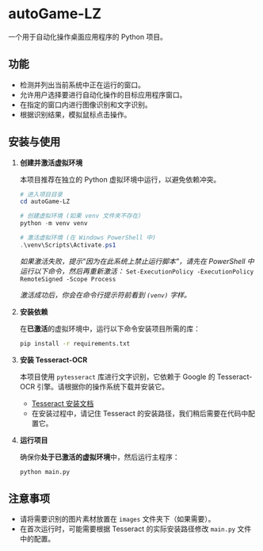 # autoGame-LZ

一个用于自动化操作桌面应用程序的 Python 项目。

## 功能

*   检测并列出当前系统中正在运行的窗口。
*   允许用户选择要进行自动化操作的目标应用程序窗口。
*   在指定的窗口内进行图像识别和文字识别。
*   根据识别结果，模拟鼠标点击操作。

## 安装与使用

1.  **创建并激活虚拟环境**

    本项目推荐在独立的 Python 虚拟环境中运行，以避免依赖冲突。

    ```powershell
    # 进入项目目录
    cd autoGame-LZ

    # 创建虚拟环境 (如果 venv 文件夹不存在)
    python -m venv venv

    # 激活虚拟环境 (在 Windows PowerShell 中)
    .\venv\Scripts\Activate.ps1
    ```
    *如果激活失败，提示"因为在此系统上禁止运行脚本"，请先在 PowerShell 中运行以下命令，然后再重新激活：*
    `Set-ExecutionPolicy -ExecutionPolicy RemoteSigned -Scope Process`

    *激活成功后，你会在命令行提示符前看到 `(venv)` 字样。*

2.  **安装依赖**

    在**已激活**的虚拟环境中，运行以下命令安装项目所需的库：

    ```bash
    pip install -r requirements.txt
    ```

3.  **安装 Tesseract-OCR**

    本项目使用 `pytesseract` 库进行文字识别，它依赖于 Google 的 Tesseract-OCR 引擎。请根据你的操作系统下载并安装它。

    *   [Tesseract 安装文档](https://tesseract-ocr.github.io/tessdoc/Installation.html)
    *   在安装过程中，请记住 Tesseract 的安装路径，我们稍后需要在代码中配置它。

4.  **运行项目**

    确保你**处于已激活的虚拟环境**中，然后运行主程序：

    ```bash
    python main.py
    ```

## 注意事项

*   请将需要识别的图片素材放置在 `images` 文件夹下（如果需要）。
*   在首次运行时，可能需要根据 Tesseract 的实际安装路径修改 `main.py` 文件中的配置。 